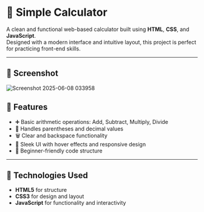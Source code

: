 # 🧮 Simple Calculator

A clean and functional web-based calculator built using **HTML**, **CSS**, and **JavaScript**.  
Designed with a modern interface and intuitive layout, this project is perfect for practicing front-end skills.

---
## 📸 Screenshot
![Screenshot 2025-06-08 033958](https://github.com/user-attachments/assets/cd69dbee-e639-45c5-ab17-0229cc955961)


## 📌 Features

- ➕ Basic arithmetic operations: Add, Subtract, Multiply, Divide
- 🧠 Handles parentheses and decimal values
- 🗑️ Clear and backspace functionality
- 🎨 Sleek UI with hover effects and responsive design
- 🔰 Beginner-friendly code structure

---

## 🚀 Technologies Used

- **HTML5** for structure  
- **CSS3** for design and layout  
- **JavaScript** for functionality and interactivity  

